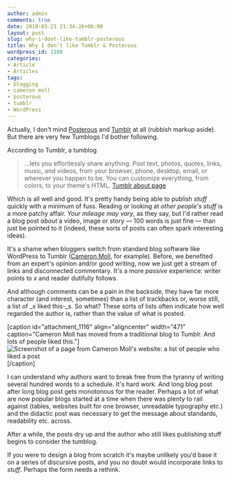 ```yaml
---
author: admin
comments: true
date: 2010-03-21 21:34:26+00:00
layout: post
slug: why-i-dont-like-tumblr-posterous
title: Why I don’t like Tumblr & Posterous
wordpress_id: 1108
categories:
- Article
- Articles
tags:
- blogging
- cameron moll
- posterous
- tumblr
- WordPress
---
```


Actually, I don't mind [Posterous](http://posterous.com/) and [Tumblr](http://tumblr.com) at all (rubbish markup aside). But there are very few Tumblogs I'd bother following.

According to Tumblr, a tumblog


> …lets you effortlessly share anything. Post text, photos, quotes, links, music, and videos, from your browser, phone, desktop, email, or wherever you happen to be. You can customize everything, from colors, to your theme's HTML. [Tumblr about page](http://www.tumblr.com/about)


Which is all well and good. It's pretty handy being able to publish _stuff_ quickly with a minimum of fuss. Reading or looking at _other people's stuff_ is a more patchy affair. _Your mileage may vary_, as they say, but I'd rather read a blog post _about_ a video, image or story — 100 words is just fine — than just be pointed to it (indeed, these sorts of posts can often spark interesting ideas).

It's a shame when bloggers switch from standard blog software like WordPress to Tumblr ([Cameron Moll](http://cameronmoll.com), for example). Before, we benefited from an expert's opinion and/or good writing, now we just get a stream of links and disconnected commentary. It's a more _passive_ experience: writer points to _x_ and reader dutifully follows.

And although comments can be a pain in the backside, they have far more character (and interest, sometimes) than a list of trackbacks or, worse still, a list of _x liked this-_s. So what? These sorts of lists often indicate how well regarded the author is, rather than the value of what is posted.

[caption id="attachment_1116" align="aligncenter" width="471" caption="Cameron Moll has moved from a traditional blog to Tumblr. And lots of people liked this."]![Screenshot of a page from Cameron Moll's website: a list of people who liked a post](http://leonpaternoster.com/wp-content/uploads/2010/03/moll.jpg)[/caption]

I can understand why authors want to break free from the tyranny of writing several hundred words to a schedule. It's hard work. And long blog post after long blog post gets monotonous for the reader. Perhaps a lot of what are now popular blogs started at a time when there was plenty to rail against (tables, websites built for one browser, unreadable typography etc.) and the didactic post was necessary to get the message about standards, readability etc. across.

After a while, the posts dry up and the author who still likes publishing stuff begins to consider the tumblog.

If you were to design a blog from scratch it's maybe unlikely you'd base it on a series of discursive posts, and you no doubt would incorporate links to _stuff_. Perhaps the form needs a rethink.
